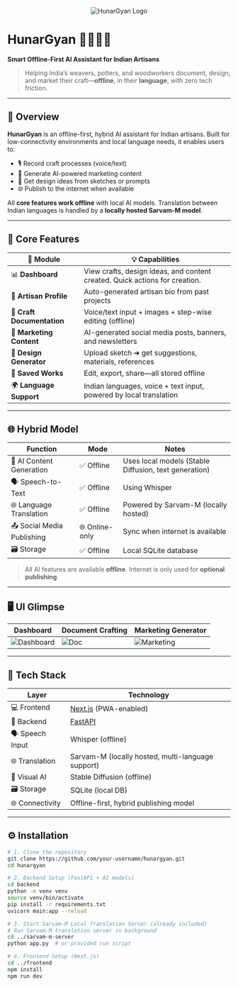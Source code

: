 <p align="center">
  <img src="https://via.placeholder.com/300x80?text=HunarGyan+Logo" alt="HunarGyan Logo">
</p>

# HunarGyan 🎨🤖🇮🇳  
**Smart Offline-First AI Assistant for Indian Artisans**

> Helping India’s weavers, potters, and woodworkers document, design, and market their craft—**offline**, in their **language**, with zero tech friction.

---

## 🌟 Overview

**HunarGyan** is an offline-first, hybrid AI assistant for Indian artisans. Built for low-connectivity environments and local language needs, it enables users to:

- 🎙️ Record craft processes (voice/text)
- 📢 Generate AI-powered marketing content
- 🎨 Get design ideas from sketches or prompts
- 🌐 Publish to the internet when available

All **core features work offline** with local AI models. Translation between Indian languages is handled by a **locally hosted Sarvam-M model**.

---

## 🔑 Core Features

| 🧱 Module | 💡 Capabilities |
|----------|----------------|
| 📊 **Dashboard** | View crafts, design ideas, and content created. Quick actions for creation. |
| 👤 **Artisan Profile** | Auto-generated artisan bio from past projects |
| 📄 **Craft Documentation** | Voice/text input + images + step-wise editing (offline) |
| 📢 **Marketing Content** | AI-generated social media posts, banners, and newsletters |
| 🎨 **Design Generator** | Upload sketch ➜ get suggestions, materials, references |
| 💾 **Saved Works** | Edit, export, share—all stored offline |
| 🌍 **Language Support** | Indian languages, voice + text input, powered by local translation |

---

## 🌐 Hybrid Model

| Function | Mode | Notes |
|----------|------|-------|
| 🧠 AI Content Generation | ✅ Offline | Uses local models (Stable Diffusion, text generation) |
| 🗣️ Speech-to-Text | ✅ Offline | Using Whisper |
| 🌐 Language Translation | ✅ Offline | Powered by Sarvam-M (locally hosted) |
| 📤 Social Media Publishing | 🌐 Online-only | Sync when internet is available |
| 🗃️ Storage | ✅ Offline | Local SQLite database |

> All AI features are available **offline**. Internet is only used for **optional publishing**.

---

## 🖥️ UI Glimpse

| Dashboard | Document Crafting | Marketing Generator |
|----------|-------------------|---------------------|
| ![Dashboard](https://via.placeholder.com/250x150?text=Dashboard) | ![Doc](https://via.placeholder.com/250x150?text=Craft+Document) | ![Marketing](https://via.placeholder.com/250x150?text=Marketing+Content) |

---

## 🧰 Tech Stack

| Layer | Technology |
|-------|------------|
| 💻 Frontend | [Next.js](https://nextjs.org/) (PWA-enabled) |
| 🔧 Backend | [FastAPI](https://fastapi.tiangolo.com/) |
| 🗣️ Speech Input | Whisper (offline) |
| 🌐 Translation | Sarvam-M (locally hosted, multi-language support) |
| 🎨 Visual AI | Stable Diffusion (offline) |
| 🗃️ Storage | SQLite (local DB) |
| 🌐 Connectivity | Offline-first, hybrid publishing model |

---

## ⚙️ Installation

```bash
# 1. Clone the repository
git clone https://github.com/your-username/hunargyan.git
cd hunargyan

# 2. Backend Setup (FastAPI + AI models)
cd backend
python -m venv venv
source venv/bin/activate
pip install -r requirements.txt
uvicorn main:app --reload

# 3. Start Sarvam-M Local Translation Server (already included)
# Run Sarvam-M translation server in background
cd ../sarvam-m-server
python app.py  # or provided run script

# 4. Frontend Setup (Next.js)
cd ../frontend
npm install
npm run dev
